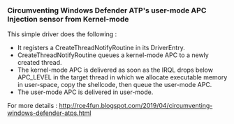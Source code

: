 ### Circumventing Windows Defender ATP's user-mode APC Injection sensor from Kernel-mode

This simple driver does the following :

   - It registers a CreateThreadNotifyRoutine in its DriverEntry.
   - CreateThreadNotifyRoutine queues a kernel-mode APC to a newly created thread.
   - The kernel-mode APC is delivered as soon as the IRQL drops below APC_LEVEL in the target thread in which we allocate executable memory in user-space, copy the shellcode, then queue the user-mode APC.
   - The user-mode APC is delivered in user-mode.

For more details : http://rce4fun.blogspot.com/2019/04/circumventing-windows-defender-atps.html
